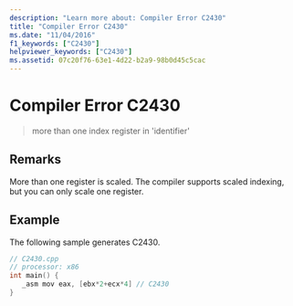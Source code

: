 ```yaml
---
description: "Learn more about: Compiler Error C2430"
title: "Compiler Error C2430"
ms.date: "11/04/2016"
f1_keywords: ["C2430"]
helpviewer_keywords: ["C2430"]
ms.assetid: 07c20f76-63e1-4d22-b2a9-98b0d45c5cac
---
```

# Compiler Error C2430

> more than one index register in 'identifier'

## Remarks

More than one register is scaled. The compiler supports scaled indexing, but you can only scale one register.

## Example

The following sample generates C2430.

```cpp
// C2430.cpp
// processor: x86
int main() {
   _asm mov eax, [ebx*2+ecx*4] // C2430
}
```
